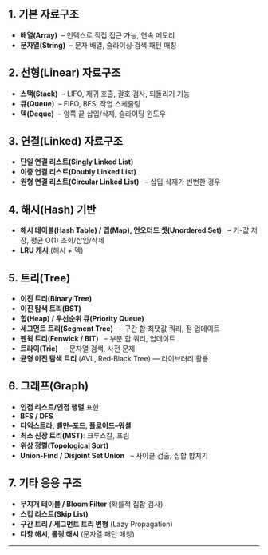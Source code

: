 ## 1. 기본 자료구조

* **배열(Array)**
   – 인덱스로 직접 접근 가능, 연속 메모리
* **문자열(String)**
   – 문자 배열, 슬라이싱·검색·패턴 매칭

## 2. 선형(Linear) 자료구조

* **스택(Stack)**
   – LIFO, 재귀 호출, 괄호 검사, 되돌리기 기능
* **큐(Queue)**
   – FIFO, BFS, 작업 스케줄링
* **덱(Deque)**
   – 양쪽 끝 삽입/삭제, 슬라이딩 윈도우

## 3. 연결(Linked) 자료구조

* **단일 연결 리스트(Singly Linked List)**
* **이중 연결 리스트(Doubly Linked List)**
* **원형 연결 리스트(Circular Linked List)**
    – 삽입·삭제가 빈번한 경우

## 4. 해시(Hash) 기반

* **해시 테이블(Hash Table) / 맵(Map), 언오더드 셋(Unordered Set)**
    – 키-값 저장, 평균 O(1) 조회/삽입/삭제
* **LRU 캐시** (해시 + 덱)

## 5. 트리(Tree)

* **이진 트리(Binary Tree)**
* **이진 탐색 트리(BST)**
* **힙(Heap) / 우선순위 큐(Priority Queue)**
* **세그먼트 트리(Segment Tree)**
    – 구간 합·최댓값 쿼리, 점 업데이트
* **펜윅 트리(Fenwick / BIT)**
    – 부분 합 쿼리, 업데이트
* **트라이(Trie)**
    – 문자열 검색, 사전 문제
* **균형 이진 탐색 트리** (AVL, Red‑Black Tree) — 라이브러리 활용

## 6. 그래프(Graph)

* **인접 리스트/인접 행렬** 표현
* **BFS / DFS**
* **다익스트라, 벨만–포드, 플로이드–워셜**
* **최소 신장 트리(MST)**: 크루스칼, 프림
* **위상 정렬(Topological Sort)**
* **Union‑Find / Disjoint Set Union**
    – 사이클 검출, 집합 합치기

## 7. 기타 응용 구조

* **무지개 테이블 / Bloom Filter** (확률적 집합 검사)
* **스킵 리스트(Skip List)**
* **구간 트리 / 세그먼트 트리 변형** (Lazy Propagation)
* **다항 해시, 롤링 해시** (문자열 패턴 매칭)

---

